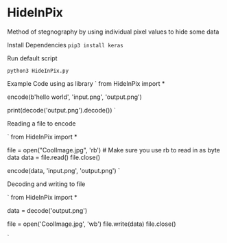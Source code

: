 # HideInPix
Method of stegnography by using individual pixel values to hide some data

Install Dependencies
`pip3 install keras`

Run default script

`python3 HideInPix.py`

Example Code using as library
`
from HideInPix import *

encode(b'hello world', 'input.png', 'output.png')

print(decode('output.png').decode())
`

Reading a file to encode

`
from HideInPix import *

file = open("CoolImage.jpg", 'rb') # Make sure you use rb to read in as byte data
data = file.read()
file.close()

encode(data, 'input.png', 'output.png')
`

Decoding and writing to file

`
from HideInPix import *

data = decode('output.png')

file = open('CoolImage.jpg', 'wb')
file.write(data)
file.close()

`
